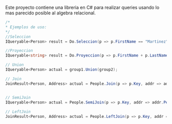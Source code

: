 Este proyecto contiene una libreria en C# para realizar queries usando lo mas parecido posible al algebra relacional.

````csharp
/*
* Ejemplos de uso:
*/
//Seleccion
IQueryable<Person> result = Do.Seleccion(p => p.FirstName == "Martinez", People);

//Proyeccion
IQueryable<string> result = Do.Proyeccion(p => p.FirstName + p.LastName, People);

// Union
IQueryable<Person> actual = group1.Union(group2);

// Join
JoinResult<Person, Address> actual = People.Join(p => p.Key, addr => addr.PersonKey, Addresses);


// SemiJoin
IQueryable<Person> actual = People.SemiJoin(p => p.Key, addr => addr.PersonKey, Addresses);
		
// LeftJoin
JoinResult<Person, Address> actual = People.LeftJoin(p => p.Key, addr => addr.PersonKey, Addresses);

````